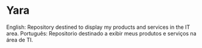 # Yara
English: Repository destined to display my products and services in the IT area. Português: Repositorio destinado a exibir meus produtos e serviços na área de TI. 
